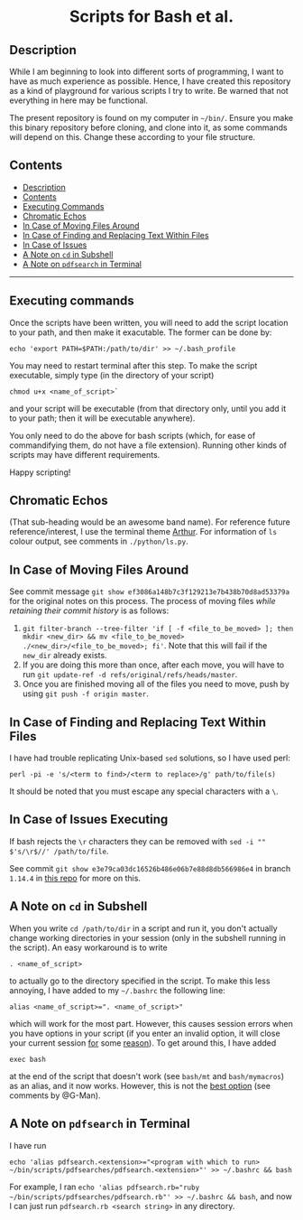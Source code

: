 <h1 align="center">
  Scripts for Bash et al.
</h1>


## Description

While I am beginning to look into different sorts of programming, I want to have as much experience as possible.  Hence, I have created this repository as a kind of playground for various scripts I try to write.  Be warned that not everything in here may be functional.

The present repository is found on my computer in `~/bin/`.  Ensure you make this binary repository before cloning, and clone into it, as some commands will depend on this.  Change these according to your file structure.

## Contents

- [Description](#description)
- [Contents](#contents)
- [Executing Commands](#executing-commands)
- [Chromatic Echos](#chromatic-echos)
- [In Case of Moving Files Around](#in-case-of-moving-files-around)
- [In Case of Finding and Replacing Text Within Files](#in-case-of-finding-and-replacing-text-within-files)
- [In Case of Issues](#in-case-of-issues)
- [A Note on `cd` in Subshell](#a-note-on-cd-in-subshell)
- [A Note on `pdfsearch` in Terminal](#a-note-on-pdfsearch-in-terminal)

---

## Executing commands

Once the scripts have been written, you will need to add the script location to your path, and then make it exacutable.  The former can be done by:
```
echo 'export PATH=$PATH:/path/to/dir' >> ~/.bash_profile
```
You may need to restart terminal after this step.  To make the script executable, simply type (in the directory of your script) 
```
chmod u+x <name_of_script>`
```
and your script will be executable (from that directory only, until you add it to your path; then it will be executable anywhere).

You only need to do the above for bash scripts (which, for ease of commandifying them, do not have a file extension).  Running other kinds of scripts may have different requirements.

Happy scripting!


## Chromatic Echos

(That sub-heading would be an awesome band name).  For reference future reference/interest, I use the terminal theme [Arthur](https://github.com/lysyi3m/macos-terminal-themes).  For information of `ls` colour output, see comments in `./python/ls.py`.


## In Case of Moving Files Around

See commit message `git show ef3086a148b7c3f129213e7b438b70d8ad53379a` for the original notes on this process.  The process of moving files *while retaining their commit history* is as follows:
1. `git filter-branch --tree-filter 'if [ -f <file_to_be_moved> ]; then mkdir <new_dir> && mv <file_to_be_moved> ./<new_dir>/<file_to_be_moved>; fi'`.  Note that this will fail if the `new_dir` already exists.
2. If you are doing this more than once, after each move, you will have to run `git update-ref -d refs/original/refs/heads/master`.
3. Once you are finished moving all of the files you need to move, push by using `git push -f origin master`.


## In Case of Finding and Replacing Text Within Files

I have had trouble replicating Unix-based `sed` solutions, so I have used perl:
```
perl -pi -e 's/<term to find>/<term to replace>/g' path/to/file(s)
```
It should be noted that you must escape any special characters with a `\`.


## In Case of Issues Executing

If bash rejects the `\r` characters they can be removed with `sed -i "" $'s/\r$//' /path/to/file`.

See commit `git show e3e79ca03dc16526b486e06b7e88d8db566986e4` in branch `1.14.4` in [this repo](https://github.com/Explosive-Crayons/Electrum) for more on this.


## A Note on `cd` in Subshell

When you write `cd /path/to/dir` in a script and run it, you don't actually change working directories in your session (only in the subshell running in the script).  An easy workaround is to write
```
. <name_of_script>
```
to actually go to the directory specified in the script.  To make this less annoying, I have added to my `~/.bashrc` the following line:
```
alias <name_of_script>=". <name_of_script>"
```
which will work for the most part.  However, this causes session errors when you have options in your script (if you enter an invalid option, it will close your current session [for](https://stackoverflow.com/questions/32418438/how-can-i-disable-bash-sessions-in-os-x-el-capitan) some [reason](https://www.reddit.com/r/osx/comments/397uep/changes_to_bash_sessions_and_terminal_in_el/)).  To get around this, I have added
```
exec bash
```
at the end of the script that doesn't work (see `bash/mt` and `bash/mymacros`) as an alias, and it now works.  However, this is not the [best option](https://unix.stackexchange.com/a/278080/372726) (see comments by @G-Man).


## A Note on `pdfsearch` in Terminal

I have run
```
echo 'alias pdfsearch.<extension>="<program with which to run> ~/bin/scripts/pdfsearches/pdfsearch.<extension>"' >> ~/.bashrc && bash
```
For example, I ran `echo 'alias pdfsearch.rb="ruby ~/bin/scripts/pdfsearches/pdfsearch.rb"' >> ~/.bashrc && bash`, and now I can just run `pdfsearch.rb <search string>` in any directory.
